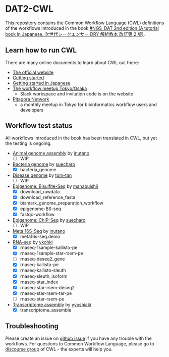 # DAT2-CWL

This repository contains the Common Workflow Language (CWL) definitions of the workflows introduced in the book [#NGS_DAT 2nd edition (A tutorial book in Japanese, 次世代シークエンサー DRY 解析教本 改訂第 2 版)](https://www.amazon.co.jp/dp/478090983X).

## Learn how to run CWL

There are many online documents to learn about CWL out there:

- [The official website](https://www.commonwl.org/)
- [Getting started](https://www.commonwl.org/user_guide/)
- [Getting started in Japanese](https://github.com/pitagora-galaxy/cwl/wiki/CWL-Start-Guide-JP)
- [The workflow meetup Tokyo/Osaka](https://github.com/manabuishii/workflow-meetup/wiki/20180418)
  - Slack workspace and invitation code is on the website
- [Pitagora Network](https://pitagora-network.org/)
  - a monthly meetup in Tokyo for bioinformatics workflow users and developers

## Workflow test status

All workflows introduced in the book has been translated in CWL, but yet the testing is ongoing.

- [Animal genome assembly](workflow/animal_genome_assembly) by [inutano](https://github.com/inutano)
  - [ ] WIP
- [Bacteria genome](workflow/bacteria_genome) by [suecharo](https://github.com/suecharo)
  - [x] bacteria_genome
- [Disease genome](workflow/disease-genome) by [tom-tan](https://github.com/tom-tan)
  - [ ] WIP
- [Epigenome: Bisulfite-Seq](workflow/epigenome-BS-seq) by [manabuishii](https://github.com/manabuishii)
  - [x] download_rawdata
  - [x] download_reference_fasta
  - [x] bismark_genome_preparation_workflow
  - [x] epigenome-BS-seq
  - [x] fastqc-workflow
- [Epigenome: ChIP-Seq](workflow/epigenome-chip-seq) by [suecharo](https://github.com/suecharo)
  - [ ] WIP
- [Meta 16S-Seq](workflow/meta16s-seq) by [inutano](https://github.com/inutano)
  - [x] meta16s-seq.demo
- [RNA-seq](workflow/RNA-seq) by [ykohki](https://github.com/ykohki)
  - [x] rnaseq-1sample-kallisto-pe
  - [x] rnaseq-1sample-star-rsem-pe
  - [ ] rnaseq-deseq2_gene
  - [x] rnaseq-kallisto-pe
  - [x] rnaseq-kallisto-sleuth
  - [x] rnaseq-sleuth_isoform
  - [x] rnaseq-star_index
  - [x] rnaseq-star-rsem-deseq2
  - [x] rnaseq-star-rsem-tar-pe
  - [ ] rnaseq-star-rsem-pe
- [Transcriptome assembly](workflow/transcriptome_assemble) by [yyoshiaki](https://github.com/yyoshiaki)
  - [x] transcriptome_assemble

## Troubleshooting

Please create an issue on [github issue](https://github.com/pitagora-network/DAT2-cwl/issues) if you have any trouble with the workflows. For questions to Common Workflow Language, please go to [discourse group](https://cwl.discourse.group/) of CWL - the experts will help you.
